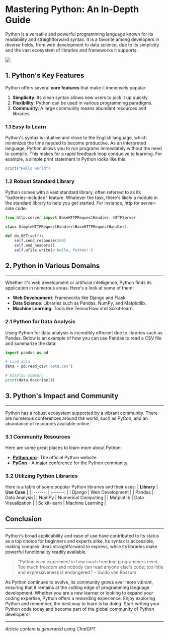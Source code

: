 # Mastering Python: An In-Depth Guide
Python is a versatile and powerful programming language known for its readability and straightforward syntax. It is a favorite among developers in diverse fields, from web development to data science, due to its simplicity and the vast ecosystem of libraries and frameworks it supports.

![](https://www.python.org/static/img/python-logo@2x.png)

## 1. Python's Key Features
Python offers several **core features** that make it immensely popular:
1. **Simplicity**: Its clean syntax allows new users to pick it up quickly.
2. **Flexibility**: Python can be used in various programming paradigms.
3. **Community**: A large community means abundant resources and libraries.

### 1.1 Easy to Learn
Python's syntax is intuitive and close to the English language, which minimizes the time needed to become productive. As an interpreted language, Python allows you to run programs immediately without the need to compile. This makes for a rapid feedback loop conducive to learning. For example, a simple print statement in Python looks like this.
```python
print("Hello world")
```
### 1.2 Robust Standard Library
Python comes with a vast standard library, often referred to as its "batteries-included" feature. Whatever the task, there's likely a module in the standard library to help you get started. For instance, http for server-side code:
```python
from http.server import BaseHTTPRequestHandler, HTTPServer

class SimpleHTTPRequestHandler(BaseHTTPRequestHandler):

def do_GET(self):
    self.send_response(200)
    self.end_headers()
    self.wfile.write(b'Hello, Python!')
```
## 2. Python in Various Domains
---
Whether it's web development or artificial intelligence, Python finds its application in numerous areas. Here's a look at some of them:
- **Web Development**: Frameworks like Django and Flask.
- **Data Science**: Libraries such as Pandas, NumPy, and Matplotlib.
- **Machine Learning**: Tools like TensorFlow and Scikit-learn.

### 2.1 Python for Data Analysis
Using Python for data analysis is incredibly efficient due to libraries such as Pandas. Below is an example of how you can use Pandas to read a CSV file and summarize the data:
```python
import pandas as pd

# Load data
data = pd.read_csv('data.csv')

# Display summary
print(data.describe())
```
## 3. Python's Impact and Community
---
Python has a robust ecosystem supported by a vibrant community. There are numerous conferences around the world, such as PyCon, and an abundance of resources available online.
### 3.1 Community Resources
Here are some great places to learn more about Python:
- [**Python.org**](https://www.python.org)- The official Python website.
- [**PyCon**](https://pycon.org) - A major conference for the Python community.
### 3.2 Utilizing Python Libraries
Here is a table of some popular Python libraries and their uses:
| **Library** | **Use Case** |
| :------: | :------: |
| Django | Web Development |
| Pandas | Data Analysis|
| NumPy | Numerical Computing |
| Matplotlib | Data Visualization |
| Scikit-learn | Machine Learning |
## Conclusion
---
Python's broad applicability and ease of use have contributed to its status as a top choice for beginners and experts alike. Its syntax is accessible, making complex ideas straightforward to express, while its libraries make powerful functionality readily available.
>"Python is an experiment in how much freedom programmers need. Too much freedom and nobody can read anyone else's code; too little and expressiveness is endangered." - Guido van Rossum

As Python continues to evolve, its community grows ever more vibrant, ensuring that it remains at the cutting edge of programming language development. Whether you are a new learner or looking to expand your coding expertise, Python offers a rewarding experience.
Enjoy exploring Python and remember, the best way to learn is by doing. Start writing your Python code today and become part of the global community of Python developers!
***
*Article content is generated using ChatGPT.*